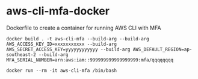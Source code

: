 # aws-cli-mfa-docker
 Dockerfile to create a container for running AWS CLI with MFA


 ```
docker build . -t aws-cli-mfa --build-arg --build-arg AWS_ACCESS_KEY_ID=xxxxxxxxxxx --build-arg AWS_SECRET_ACCESS_KEY=yyyyyyyyyyyy --build-arg AWS_DEFAULT_REGION=ap-southeast-2 --build-arg MFA_SERIAL_NUMBER=arn:aws:iam::999999999999999999:mfa/qqqqqqqq
 ```


 ```
 docker run --rm -it aws-cli-mfa /bin/bash
 ```


